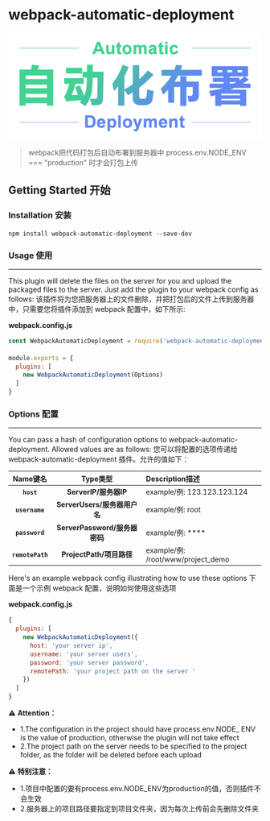 # webpack-automatic-deployment

<div style="text-align: center">
<img width="600" src="./src/assets/images/auto_header.png" alt="webpack-automatic-deployment" />
</div>

> webpack把代码打包后自动布署到服务器中
process.env.NODE_ENV === "production" 时才会打包上传

## Getting Started 开始

### Installation 安装

```console
npm install webpack-automatic-deployment --save-dev
```

### Usage 使用
---
This plugin will delete the files on the server for you and upload the packaged files to the server. Just add the plugin to your webpack config as follows:
该插件将为您把服务器上的文件删除，并把打包后的文件上传到服务器中，只需要您将插件添加到 webpack 配置中，如下所示:

**webpack.config.js**
```js
const WebpackAutomaticDeployment = require('webpack-automatic-deployment')

module.exports = {
  plugins: [
    new WebpackAutomaticDeployment(Options)
  ]
}
```

### Options 配置
---
You can pass a hash of configuration options to webpack-automatic-deployment. Allowed values are as follows:
您可以将配置的选项传递给 webpack-automatic-deployment 插件。允许的值如下：

|Name键名|Type类型|Description描述|
|:--:|:--:|:----------|
|**`host`**|**ServerIP/服务器IP**|example/例: 123.123.123.124|
|**`username`**|**ServerUsers/服务器用户名**|example/例: root|
|**`password`**|**ServerPassword/服务器密码**|example/例: ****|
|**`remotePath`**|**ProjectPath/项目路径**|example/例: /root/www/project_demo|

Here's an example webpack config illustrating how to use these options
下面是一个示例 webpack 配置，说明如何使用这些选项

**webpack.config.js**
```js
{
  plugins: [
    new WebpackAutomaticDeployment({
      host: 'your server ip',
      username: 'your server users',
      password: 'your server password',
      remotePath: 'your project path on the server '
    })
  ]
}
```

⚠️ **Attention：**
* 1.The configuration in the project should have process.env.NODE_ ENV is the value of production, otherwise the plugin will not take effect
* 2.The project path on the server needs to be specified to the project folder, as the folder will be deleted before each upload

⚠️ **特别注意：**
* 1.项目中配置的要有process.env.NODE_ENV为production的值，否则插件不会生效
* 2.服务器上的项目路径要指定到项目文件夹，因为每次上传前会先删除文件夹
